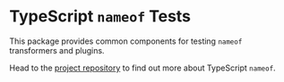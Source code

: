 # TypeScript `nameof` Tests
This package provides common components for testing `nameof` transformers and plugins.

Head to the [project repository](https://github.com/typescript-nameof/nameof) to find out more about TypeScript `nameof`.
